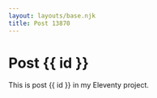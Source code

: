 ```yaml
---
layout: layouts/base.njk
title: Post 13870
---
```


# Post {{ id }}

This is post {{ id }} in my Eleventy project.
